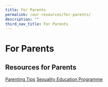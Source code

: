 ```yaml
---
title: For Parents
permalink: /our-resources/for-parents/
description: ""
third_nav_title: For Parents
---
```

For Parents
===========

Resources for Parents
---------------------

  [Parenting Tips]()
	[Sexuality Education Programme](our-resources/for-parents/sexuality-education-programme/)